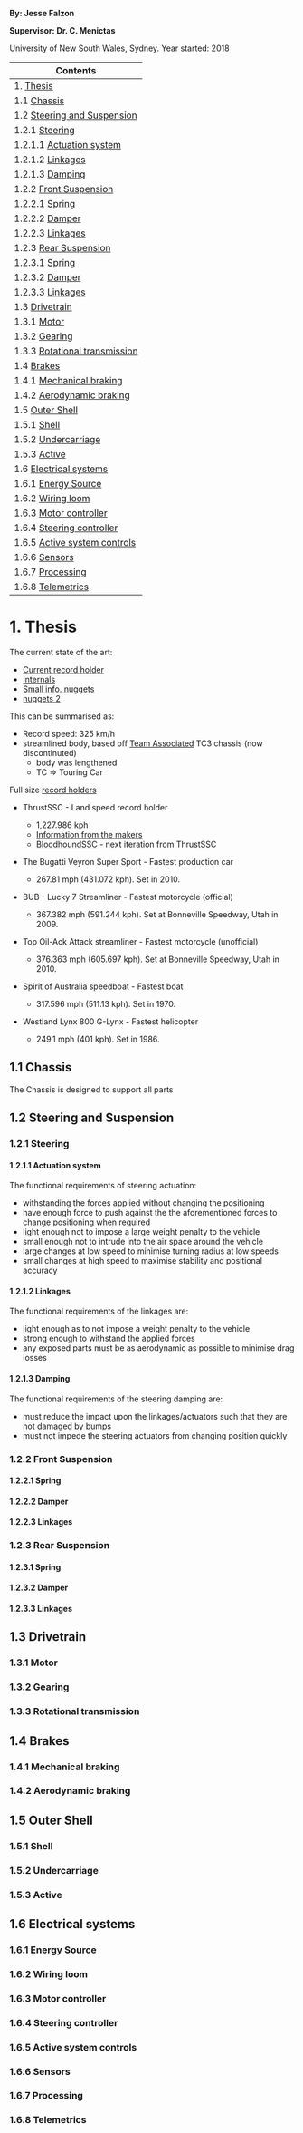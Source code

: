 **By: Jesse Falzon**

**Supervisor: Dr. C. Menictas**

University of New South Wales, Sydney. Year started: 2018

| **Contents** |
|--------------|
| 1. [Thesis](readme.md#1-thesis) |
| 1.1 [Chassis](readme.md#11-chassis) |
| 1.2 [Steering and Suspension](readme.md#12-steering-and-suspension) |
| 1.2.1 [Steering](readme.md#121-steering) |
| 1.2.1.1 [Actuation system](readme.md#1211-actuation-system) |
| 1.2.1.2 [Linkages](readme.md#1212-linkages) |
| 1.2.1.3 [Damping](readme.md#1213-damping) |
| 1.2.2 [Front Suspension](readme.md#122-front-suspension) |
| 1.2.2.1 [Spring](readme.md#1221-spring) |
| 1.2.2.2 [Damper](readme.md#1222-damper) |
| 1.2.2.3 [Linkages](readme.md#1223-linkages) |
| 1.2.3 [Rear Suspension](readme.md#123-rear-suspension) |
| 1.2.3.1 [Spring](readme.md#1231-spring) |
| 1.2.3.2 [Damper](readme.md#1232-damper) |
| 1.2.3.3 [Linkages](readme.md#1233-linkages) |
| 1.3 [Drivetrain](readme.md#13-drivetrain) |
| 1.3.1 [Motor](readme.md#131-motor) |
| 1.3.2 [Gearing](readme.md#132-gearing) |
| 1.3.3 [Rotational transmission](readme.md#133-rotational-transmission) |
| 1.4 [Brakes](readme.md#14-brakes) |
| 1.4.1 [Mechanical braking](readme.md#141-mechanical-braking) |
| 1.4.2 [Aerodynamic braking](readme.md#142-aerodynamic-braking) |
| 1.5 [Outer Shell](readme.md#15-outer-shell) |
| 1.5.1 [Shell](readme.md#151-shell) |
| 1.5.2 [Undercarriage](readme.md#152-undercarriage) |
| 1.5.3 [Active](readme.md#153-active) |
| 1.6 [Electrical systems](readme.md#16-electrical-systems) |
| 1.6.1 [Energy Source](readme.md#161-energy-source) |
| 1.6.2 [Wiring loom](readme.md#162-wiring-loom) |
| 1.6.3 [Motor controller](readme.md#163-motor-controller) |
| 1.6.4 [Steering controller](readme.md#164-steering-controller) |
| 1.6.5 [Active system controls](readme.md#165-active-system-controls) |
| 1.6.6 [Sensors](readme.md#166-sensors) |
| 1.6.7 [Processing](readme.md#167-processing) |
| 1.6.8 [Telemetrics](readme.md#168-telemetrics) |

#     1. Thesis

The current state of the art:
- [Current record holder](http://www.guinnessworldrecords.com/world-records/fastest-battery-powered-remote-controlled-model-car-(rc))
- [Internals](https://wheels.blogs.nytimes.com/2011/07/18/remotely-hobbyist-takes-control-of-a-tiny-200-m-p-h-super-car/)
- [Small info. nuggets](https://www.rcgroups.com/forums/showthread.php?2038871-New-Guinness-World-Record%C2%97FASTEST-BATTERY-POWERED-RC-CAR)
- [nuggets 2](http://www.redrc.net/2009/10/guinness-certifies-nic-case’s-speed-record/)

This can be summarised as:
- Record speed: 325 km/h
- streamlined body, based off [Team Associated](https://www.teamassociated.com) TC3 chassis (now discontinuted)
  - body was lengthened
  - TC => Touring Car
  
Full size [record holders](https://www.livescience.com/32882-worlds-fastest-vehicles.html)
- ThrustSSC - Land speed record holder
  - 1,227.986 kph
  - [Information from the makers](http://www.thrustssc.com/thrustssc/contents_frames.html)
  - [BloodhoundSSC](http://www.bloodhoundssc.com/education) - next iteration from ThrustSSC
  
- The Bugatti Veyron Super Sport - Fastest production car
  - 267.81 mph (431.072 kph). Set in 2010.

- BUB - Lucky 7 Streamliner - Fastest motorcycle (official)
  - 367.382 mph (591.244 kph). Set at Bonneville Speedway, Utah in 2009.

- Top Oil-Ack Attack streamliner - Fastest motorcycle (unofficial)
  - 376.363 mph (605.697 kph). Set at Bonneville Speedway, Utah in 2010.

- Spirit of Australia speedboat - Fastest boat
  - 317.596 mph (511.13 kph). Set in 1970.

- Westland Lynx 800 G-Lynx - Fastest helicopter
  - 249.1 mph (401 kph). Set in 1986.

##    1.1 Chassis

  The Chassis is designed to support all parts 

##    1.2 Steering and Suspension
###   1.2.1 Steering
####  1.2.1.1 Actuation system

The functional requirements of steering actuation:
- withstanding the forces applied without changing the positioning
- have enough force to push against the the aforementioned forces to change positioning when required
- light enough not to impose a large weight penalty to the vehicle
- small enough not to intrude into the air space around the vehicle
- large changes at low speed to minimise turning radius at low speeds
- small changes at high speed to maximise stability and positional accuracy

####  1.2.1.2 Linkages

The functional requirements of the linkages are:
- light enough as to not impose a weight penalty to the vehicle
- strong enough to withstand the applied forces
- any exposed parts must be as aerodynamic as possible to minimise drag losses

####  1.2.1.3 Damping

The functional requirements of the steering damping are:
- must reduce the impact upon the linkages/actuators such that they are not damaged by bumps
- must not impede the steering actuators from changing position quickly

###   1.2.2 Front Suspension
####  1.2.2.1 Spring
####  1.2.2.2 Damper
####  1.2.2.3 Linkages
###   1.2.3 Rear Suspension
####  1.2.3.1 Spring
####  1.2.3.2 Damper
####  1.2.3.3 Linkages
##    1.3 Drivetrain
###   1.3.1 Motor
###   1.3.2 Gearing
###   1.3.3 Rotational transmission
##    1.4 Brakes
###   1.4.1 Mechanical braking
###   1.4.2 Aerodynamic braking
##    1.5 Outer Shell
###   1.5.1 Shell
###   1.5.2 Undercarriage
###   1.5.3 Active
##    1.6 Electrical systems
###   1.6.1 Energy Source
###   1.6.2 Wiring loom
###   1.6.3 Motor controller
###   1.6.4 Steering controller
###   1.6.5 Active system controls
###   1.6.6 Sensors
###   1.6.7 Processing
###   1.6.8 Telemetrics
